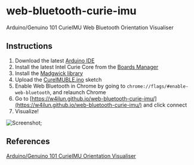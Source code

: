 # web-bluetooth-curie-imu
Arduino/Genuino 101 CurieIMU Web Bluetooth Orientation Visualiser

## Instructions
1. Download the latest [Arduino IDE](https://www.arduino.cc/en/Main/Software)
2. Install the latest Intel Curie Core from the [Boards Manager](https://www.arduino.cc/en/Guide/Arduino101)
3. Install the [Madgwick library](https://github.com/arduino-libraries/MadgwickAHRS)
4. Upload the [CureIMUBLE.ino](CureIMUBLE.ino) sketch
5. Enable Web Bluetooth in Chrome by going to ```chrome://flags/#enable-web-bluetooth```, and relaunch Chrome
6. Go to [https://w4ilun.github.io/web-bluetooth-curie-imu/](https://w4ilun.github.io/web-bluetooth-curie-imu/) and click connect
7. Visualize!


![Screenshot](screenshot);


## References
[Arduino/Genuino 101 CurieIMU Orientation Visualiser](https://www.arduino.cc/en/Tutorial/Genuino101CurieIMUOrientationVisualiser)
